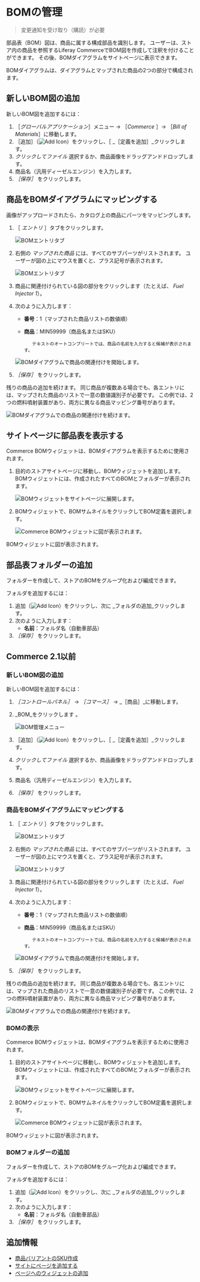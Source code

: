 # BOMの管理

> 変更通知を受け取り（購読）が必要

部品表（BOM）図は、商品に属する構成部品を識別します。 ユーザーは、ストア内の商品を参照するLiferay CommerceでBOM図を作成して注釈を付けることができます。 その後、BOMダイアグラムをサイトページに表示できます。

BOMダイアグラムは、ダイアグラムとマップされた商品の2つの部分で構成されます。

## 新しいBOM図の追加

新しいBOM図を追加するには：

1. ［_グローバルアプリケーション_］メニュー &rarr; ［_Commerce_ ］&rarr; ［_Bill of Materials_］に移動します。
1. ［追加］（![Add Icon](../../../images/icon-add.png)）をクリックし、［ _［定義を追加］_クリックします。
1. _クリックしてファイル_ 選択するか、商品画像をドラッグアンドドロップします。
1. 商品名（汎用ディーゼルエンジン）を入力します。
1. _［保存］_ をクリックします。

## 商品をBOMダイアグラムにマッピングする

画像がアップロードされたら、カタログ上の商品にパーツをマッピングします。

1. ［ _エントリ_ ］タブをクリックします。

    ![BOMエントリタブ](./managing-boms/images/02.png)

1. 右側の _マップされた商品_ には、すべてのサブパーツがリストされます。 ユーザーが図の上にマウスを置くと、プラス記号が表示されます。

    ![BOMエントリタブ](./managing-boms/images/03.png)

1. 商品に関連付けられている図の部分をクリックします（たとえば、 _Fuel Injector 1_）。

1. 次のように入力します：

    * **番号**：1（マップされた商品リストの数値順）
    * **商品**：MIN59999（商品名またはSKU）

      ```tip::
         テキストのオートコンプリートでは、商品の名前を入力すると候補が表示されます。
      ```

    ![BOMダイアグラムで商品の関連付けを開始します。](./managing-boms/images/04.png)

1. _［保存］_ をクリックします。

残りの商品の追加を続けます。 同じ商品が複数ある場合でも、各エントリには、マップされた商品のリストで一意の数値識別子が必要です。 この例では、2つの燃料噴射装置があり、両方に異なる商品マッピング番号があります。

![BOMダイアグラムでの商品の関連付けを続けます。](./managing-boms/images/05.png)

## サイトページに部品表を表示する

Commerce BOMウィジェットは、BOMダイアグラムを表示するために使用されます。

1. 目的のストアサイトページに移動し、BOMウィジェットを追加します。 BOMウィジェットには、作成されたすべてのBOMとフォルダーが表示されます。

    ![BOMウィジェットをサイトページに展開します。](./managing-boms/images/06.png)

1. BOMウィジェットで、BOMサムネイルをクリックしてBOM定義を選択します。

    ![Commerce BOMウィジェットに図が表示されます。](./managing-boms/images/07.png)

BOMウィジェットに図が表示されます。

## 部品表フォルダーの追加

フォルダーを作成して、ストアのBOMをグループ化および編成できます。

フォルダを追加するには：

1. 追加（![Add Icon](../../../images/icon-add.png)）をクリックし、次に _フォルダの追加_クリックします。
1. 次のように入力します：
    * **名前**：フォルダ名（自動車部品）
1. _［保存］_ をクリックします。

## Commerce 2.1以前

### 新しいBOM図の追加

新しいBOM図を追加するには：

1. _［コントロールパネル］_ → _［コマース］_ → _［商品］_に移動します。
1. _BOM_をクリックします 。

    ![BOM管理メニュー](./managing-boms/images/01.png)

1. ［追加］（![Add Icon](../../../images/icon-add.png)）をクリックし、［ _［定義を追加］_クリックします。
1. _クリックしてファイル_ 選択するか、商品画像をドラッグアンドドロップします。
1. 商品名（汎用ディーゼルエンジン）を入力します。
1. _［保存］_ をクリックします。

### 商品をBOMダイアグラムにマッピングする

1. ［ _エントリ_ ］タブをクリックします。

    ![BOMエントリタブ](./managing-boms/images/02.png)

1. 右側の _マップされた商品_ には、すべてのサブパーツがリストされます。 ユーザーが図の上にマウスを置くと、プラス記号が表示されます。

    ![BOMエントリタブ](./managing-boms/images/03.png)

1. 商品に関連付けられている図の部分をクリックします（たとえば、 _Fuel Injector 1_）。

1. 次のように入力します：

    * **番号**：1（マップされた商品リストの数値順）
    * **商品**：MIN59999（商品名またはSKU）

      ```tip::
         テキストのオートコンプリートでは、商品の名前を入力すると候補が表示されます。
      ```

    ![BOMダイアグラムで商品の関連付けを開始します。](./managing-boms/images/04.png)

1. _［保存］_ をクリックします。

残りの商品の追加を続けます。 同じ商品が複数ある場合でも、各エントリには、マップされた商品のリストで一意の数値識別子が必要です。 この例では、2つの燃料噴射装置があり、両方に異なる商品マッピング番号があります。

![BOMダイアグラムでの商品の関連付けを続けます。](./managing-boms/images/05.png)

### BOMの表示

Commerce BOMウィジェットは、BOMダイアグラムを表示するために使用されます。

1. 目的のストアサイトページに移動し、BOMウィジェットを追加します。 BOMウィジェットには、作成されたすべてのBOMとフォルダーが表示されます。

    ![BOMウィジェットをサイトページに展開します。](./managing-boms/images/06.png)

1. BOMウィジェットで、BOMサムネイルをクリックしてBOM定義を選択します。

    ![Commerce BOMウィジェットに図が表示されます。](./managing-boms/images/07.png)

BOMウィジェットに図が表示されます。

### BOMフォルダーの追加

フォルダーを作成して、ストアのBOMをグループ化および編成できます。

フォルダを追加するには：

1. 追加（![Add Icon](../../../images/icon-add.png)）をクリックし、次に _フォルダの追加_クリックします。
1. 次のように入力します：
    * **名前**：フォルダ名（自動車部品）
1. _［保存］_ をクリックします。

## 追加情報

* [商品バリアントのSKU作成](./creating-skus-for-product-variants.md)
* [サイトにページを追加する](https://learn.liferay.com/dxp/latest/en/site-building/creating-pages/adding-pages/adding-a-page-to-a-site.html)
* [ページへのウィジェットの追加](https://learn.liferay.com/dxp/latest/en/site-building/creating-pages/using-widget-pages/adding-widgets-to-a-page.html)
